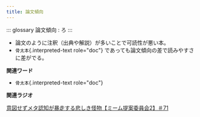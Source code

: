```yaml
---
title: 論文傾向
---
```


::: glossary
論文傾向 : ろ
:::

-   論文のように注釈（出典や解説）が多いことで可読性が悪い本。
-   `骨太本`{.interpreted-text role="doc"}
    であっても論文傾向の差で読みやすさに差がでる。

**関連ワード**

-   `骨太本`{.interpreted-text role="doc"}

**関連ラジオ**

[意図せずメタ認知が暴走する悲しき怪物【ミーム提案委員会2】＃71](https://www.youtube.com/watch?v=sj7eer2tArs)

